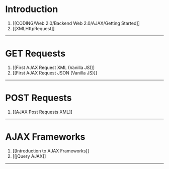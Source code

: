 # Introduction
1. [[CODING/Web 2.0/Backend Web 2.0/AJAX/Getting Started]]
2. [[XMLHttpRequest]]

---
# GET Requests
1. [[First AJAX Request XML (Vanilla JS)]]
2. [[First AJAX Request JSON (Vanilla JS)]]

---
# POST Requests
1. [[AJAX Post Requests XML]]

---
# AJAX Frameworks
1. [[Introduction to AJAX Frameworks]]
2. [[jQuery AJAX]]

---

